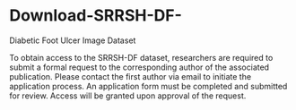 # Download-SRRSH-DF-
Diabetic Foot Ulcer Image Dataset

To obtain access to the SRRSH-DF dataset, researchers are required to submit a formal request to the corresponding author of the associated publication. Please contact the first author via email to initiate the application process. An application form must be completed and submitted for review. Access will be granted upon approval of the request.
